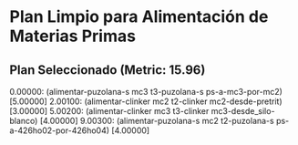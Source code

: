 # Plan Limpio para Alimentación de Materias Primas

## Plan Seleccionado (Metric: 15.96)

0.00000: (alimentar-puzolana-s mc3 t3-puzolana-s ps-a-mc3-por-mc2) [5.00000]
2.00100: (alimentar-clinker mc2 t2-clinker mc2-desde-pretrit) [3.00000]
5.00200: (alimentar-clinker mc3 t3-clinker mc3-desde_silo-blanco) [4.00000]
9.00300: (alimentar-puzolana-s mc2 t2-puzolana-s ps-a-426ho02-por-426ho04) [4.00000]